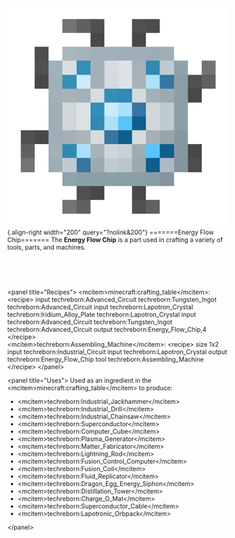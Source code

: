 ![Energy Flow Chip](/media/mods/techreborn/Energy_Flow_Chip.png){.align-right width="200" query="?nolink&200"} =======Energy Flow Chip======= The **Energy Flow Chip** is a part used in crafting a variety of tools, parts, and machines.\
\
\
\
\
\
\<panel title="Recipes"\> \<mcitem\>minecraft:crafting_table\</mcitem\>: \<recipe\> input techreborn:Advanced_Circuit techreborn:Tungsten_Ingot techreborn:Advanced_Circuit input techreborn:Lapotron_Crystal techreborn:Iridium_Alloy_Plate techreborn:Lapotron_Crystal input techreborn:Advanced_Circuit techreborn:Tungsten_Ingot techreborn:Advanced_Circuit output techreborn:Energy_Flow_Chip,4 \</recipe\>\
\<mcitem\>techreborn:Assembling_Machine\</mcitem\>: \<recipe\> size 1x2 input techreborn:Industrial_Circuit input techreborn:Lapotron_Crystal output techreborn:Energy_Flow_Chip tool techreborn:Assembling_Machine \</recipe\> \</panel\>

\<panel title="Uses"\> Used as an ingredient in the \<mcitem\>minecraft:crafting_table\</mcitem\> to produce:

- \<mcitem\>techreborn:Industrial_Jackhammer\</mcitem\>
- \<mcitem\>techreborn:Industrial_Drill\</mcitem\>
- \<mcitem\>techreborn:Industrial_Chainsaw\</mcitem\>
- \<mcitem\>techreborn:Superconductor\</mcitem\>
- \<mcitem\>techreborn:Computer_Cube\</mcitem\>
- \<mcitem\>techreborn:Plasma_Generator\</mcitem\>
- \<mcitem\>techreborn:Matter_Fabricator\</mcitem\>
- \<mcitem\>techreborn:Lightning_Rod\</mcitem\>
- \<mcitem\>techreborn:Fusion_Control_Computer\</mcitem\>
- \<mcitem\>techreborn:Fusion_Coil\</mcitem\>
- \<mcitem\>techreborn:Fluid_Replicator\</mcitem\>
- \<mcitem\>techreborn:Dragon_Egg_Energy_Siphon\</mcitem\>
- \<mcitem\>techreborn:Distillation_Tower\</mcitem\>
- \<mcitem\>techreborn:Charge_O_Mat\</mcitem\>
- \<mcitem\>techreborn:Superconductor_Cable\</mcitem\>
- \<mcitem\>techreborn:Lapotronic_Orbpack\</mcitem\>

\</panel\>
